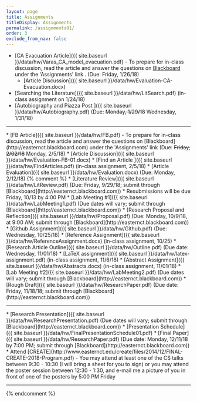 ```yaml
---
layout: page
title: Assignments 
titleDisplay: Assignments 
permalink: /assignments01/
order: 3
exclude_from_nav: false 
---
```


* [CA Evacuation Article]({{ site.baseurl }}/data/hw/Varas_CA_model_evacuation.pdf) - To prepare for in-class discussion, read the article and answer the questions on [Blackboard](http://easternct.blackboard.com) under the 'Assignments' link . (Due: Friday, 1/26/18)
    * [Article Discussion]({{ site.baseurl }}/data/hw/Evaluation-CA-Evacuation.docx)
* [Searching the Literature]({{ site.baseurl }}/data/hw/LitSearch.pdf) (in-class assignment on 1/24/18)
* [Autobiography and Piazza Post ]({{ site.baseurl }}/data/hw/Autobiography.pdf) (Due: <strike>Monday, 1/29/18</strike> Wednesday, 1/31/18)
<hr>
* [FB Article]({{ site.baseurl }}/data/hw/FB.pdf) - To prepare for in-class discussion, read the article and answer the questions on [Blackboard](http://easternct.blackboard.com) under the 'Assignments' link (Due: <strike>Friday, 2/02/18</strike> Monday, 2/5/18)
    * [Article Discussion]({{ site.baseurl }}/data/hw/Evaluation-FB-01.docx)
* [Find an Article ]({{ site.baseurl }}/data/hw/FindArticles.pdf) (in-class assignment, 2/5/18)
* [Article Evaluation]({{ site.baseurl }}/data/hw/Evaluation.docx) (Due: Monday, 2/12/18)
{% comment %}
* [Literature Review]({{ site.baseurl }}/data/hw/LitReview.pdf) (Due: Friday, 9/29/18; submit through [Blackboard](http://easternct.blackboard.com))
    * Resubmissions will be due Friday, 10/13 by 4:00 PM
* [Lab Meeting #1]({{ site.baseurl }}/data/hw/LabMeeting1.pdf) (Due dates will vary; submit through [Blackboard](http://easternct.blackboard.com))
* [Research Proposal and Reflection]({{ site.baseurl }}/data/hw/Proposal.pdf) (Due: Monday, 10/9/18, at 9:00 AM; submit through [Blackboard](http://easternct.blackboard.com))
* [Github Assignment]({{ site.baseurl }}/data/hw/Github.pdf) (Due: Wednesday, 10/25/18)
* [Reference Assignment]({{ site.baseurl }}/data/hw/ReferenceAssignment.docx) (in-class assignment, 10/25)
* [Research Article Outline]({{ site.baseurl }}/data/hw/Outline.pdf) (Due date: Wednesday, 11/01/18) 
* [LaTeX assignment]({{ site.baseurl }}/data/hw/latex-assignment.pdf) (in-class assignment, 11/6/18) 
* [Abstract Assignment]({{ site.baseurl }}/data/hw/Abstracts.docx) (in-class assignment, 11/01/18) 
* [Lab Meeting #2]({{ site.baseurl }}/data/hw/LabMeeting2.pdf) (Due dates will vary; submit through [Blackboard](http://easternct.blackboard.com))
* [Rough Draft]({{ site.baseurl }}/data/hw/ResearchPaper.pdf) (Due date: Friday, 11/18/18; submit through [Blackboard](http://easternct.blackboard.com)) 
<hr>
* [Research Presentation]({{ site.baseurl }}/data/hw/ResearchPresentation.pdf) (Due dates will vary; submit through [Blackboard](http://easternct.blackboard.com)) 
    * [Presentation Schedule]({{ site.baseurl }}/data/hw/FinalPresentationSchedule01.pdf)
* [Final Paper]({{ site.baseurl }}/data/hw/ResearchPaper.pdf) (Due date: Monday, 12/11/18 by 7:00 PM; submit through [Blackboard](http://easternct.blackboard.com)) 
* Attend [CREATE](http://www.easternct.edu/create/files/2014/12/FINAL-CREATE-2018-Program.pdf) - You may attend at least one of the CS talks between 9:30 - 10:30 (I will bring a sheet for you to sign) or you may attend the poster session between 12:30 - 1:30, and e-mail me a picture of you in front of one of the posters by 5:00 PM Friday 

***
{% endcomment %}
